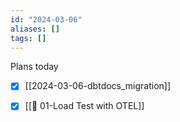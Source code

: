 ```yaml
---
id: "2024-03-06"
aliases: []
tags: []
---
```



Plans today
- [x] [[2024-03-06-dbtdocs_migration]]
- [x] [[🎯 01-Load Test with OTEL]]




